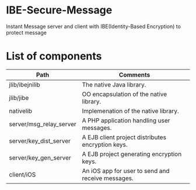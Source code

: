 IBE-Secure-Message
==================

Instant Message server and client with IBE(Identity-Based Encryption) to protect message

# List of components

| Path | Comments |
| ------------------------|------|
| jlib/ibejnilib          |The native Java library. |
| jlib/jibe               |OO encapsulation of the native library. |
| nativelib               |Implemenation of the native library. |
| server/msg_relay_server |A PHP application handling user messages. |
| server/key_dist_server  |A EJB client project distributes encryption keys.|
| server/key_gen_server   |A EJB project generating encryption keys.|
| client/iOS              |An iOS app for user to send and receive messages.|
